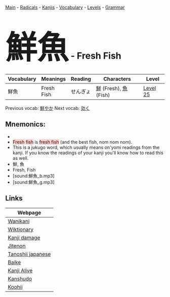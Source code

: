 <style> bigfont {font-size: 100px}</style>
[Main](../README.md) -
[Radicals](../radicals.md) -
[Kanjis](../kanjis.md) -
[Vocabulary](../vocabulary.md) -
[Levels](../levels.md) -
[Grammar](../grammar.md)
# <bigfont> 鮮魚</bigfont> - Fresh Fish 

| Vocabulary | Meanings | Reading | Characters | Level |
| --- | --- | --- | --- | --- |
| 鮮魚 | Fresh Fish | せんぎょ |  [鮮](../kanjis/鮮.md) (Fresh), [魚](../kanjis/魚.md) (Fish) | [Level 25](../levels/wk_level25.md) |

Previous vocab: [鮮やか](鮮やか.md) Next vocab: [効く](効く.md) 

## Mnemonics:

* 
* <span style="background-color:#ffcccb"> Fresh</span> <span style="background-color:#ffcccb"> fish</span> is <span style="background-color:#ffcccb"> fresh fish</span> (and the best fish, nom nom nom).
* This is a jukugo word, which usually means on'yomi readings from the kanji. If you know the readings of your kanji you'll know how to read this as well.
* 鮮, 魚
* Fresh, Fish
* [sound:鮮魚_b.mp3]
* [sound:鮮魚_g.mp3]


## Links 

| Webpage |
| --- |
| [Wanikani          ](https://www.wanikani.com/kanji/鮮魚) |
| [Wiktionary        ](https://en.wiktionary.org/wiki/鮮魚) |
| [Kanji damage      ](http://www.kanjidamage.com/kanji/search?utf8=✓&q=鮮魚) |
| [Jitenon           ](https://jitenon.com/kanji/鮮魚) |
| [Tanoshii japanese ](https://www.tanoshiijapanese.com/dictionary/kanji.cfm?k=鮮魚) |
| [Baike             ](https://baike.baidu.com/item/鮮魚) |
| [Kanji Alive       ](https://app.kanjialive.com/鮮魚) |
| [Kanshudo          ](https://www.kanshudo.com/searchmn?q=鮮魚) |
| [Koohii            ](https://kanji.koohii.com/study/kanji/鮮魚) |
